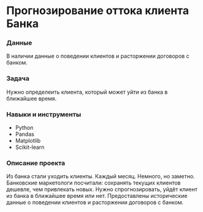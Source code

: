 # Прогнозирование оттока клиента Банка
### Данные
В наличии данные о поведении клиентов и расторжении договоров с банком.
### Задача
Нужно определеить клиента, который может уйти  из банка в ближайшее время. 
### Навыки и инструменты
- Python
- Pandas
- Matplotlib
- Scikit-learn
### Описание проекта
Из банка стали уходить клиенты. Каждый месяц. Немного, но заметно. Банковские маркетологи посчитали: сохранять текущих клиентов дешевле, чем привлекать новых.
Нужно спрогнозировать, уйдёт клиент из банка в ближайшее время или нет. Предоставлены исторические данные о поведении клиентов и расторжении договоров с банком.
